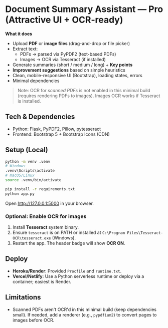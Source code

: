 # Document Summary Assistant — Pro (Attractive UI + OCR-ready)

**What it does**
- Upload **PDF** or **image files** (drag-and-drop or file picker)
- Extract text:
  - PDFs → parsed via PyPDF2 (text-based PDFs)
  - Images → OCR via Tesseract (if installed)
- Generate summaries (short / medium / long) + **Key points**
- **Improvement suggestions** based on simple heuristics
- Clean, mobile-responsive UI (Bootstrap), loading states, errors
- Minimal dependencies

> Note: OCR for *scanned PDFs* is not enabled in this minimal build (requires rendering PDFs to images). Images OCR works if Tesseract is installed.

## Tech & Dependencies
- Python: Flask, PyPDF2, Pillow, pytesseract
- Frontend: Bootstrap 5 + Bootstrap Icons (CDN)

## Setup (Local)
```bash
python -m venv .venv
# Windows
.venv\Scripts\activate
# macOS/Linux
source .venv/bin/activate

pip install -r requirements.txt
python app.py
```
Open http://127.0.0.1:5000 in your browser.

### Optional: Enable OCR for images
1) Install **Tesseract** system binary.  
2) Ensure `tesseract` is on PATH or installed at `C:\Program Files\Tesseract-OCR\tesseract.exe` (Windows).  
3) Restart the app. The header badge will show **OCR ON**.

## Deploy
- **Heroku/Render**: Provided `Procfile` and `runtime.txt`.  
- **Vercel/Netlify**: Use a Python serverless runtime or deploy via a container; easiest is Render.

## Limitations
- Scanned PDFs aren't OCR'd in this minimal build (keep dependencies small). If needed, add a renderer (e.g., `pypdfium2`) to convert pages to images before OCR.
